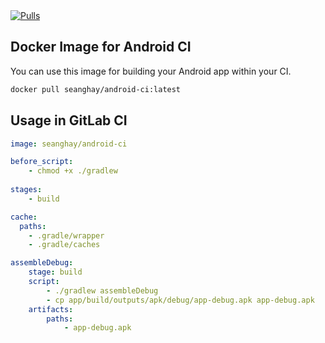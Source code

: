 <a href="https://hub.docker.com/repository/docker/seanghay/android-ci">
        <img src="https://img.shields.io/docker/pulls/seanghay/android-ci.svg"
            alt="Pulls"></a>    
            
## Docker Image for Android CI
You can use this image for building your Android app within your CI.

```sh
docker pull seanghay/android-ci:latest
```

## Usage in GitLab CI

```yaml
image: seanghay/android-ci

before_script:
    - chmod +x ./gradlew
    
stages:
    - build

cache:
  paths:
    - .gradle/wrapper
    - .gradle/caches

assembleDebug:
    stage: build
    script:
        - ./gradlew assembleDebug
        - cp app/build/outputs/apk/debug/app-debug.apk app-debug.apk
    artifacts:
        paths:
            - app-debug.apk
           
```
